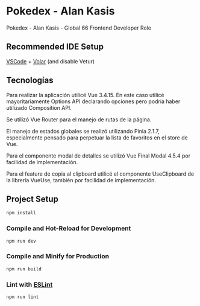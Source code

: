 # Pokedex - Alan Kasis

Pokedex - Alan Kasis - Global 66 Frontend Developer Role

## Recommended IDE Setup

[VSCode](https://code.visualstudio.com/) + [Volar](https://marketplace.visualstudio.com/items?itemName=Vue.volar) (and disable Vetur)

## Tecnologías

Para realizar la aplicación utilicé Vue 3.4.15. En este caso utilicé mayoritariamente Options API declarando opciones pero podría haber utilizado Composition API.

Se utilizó Vue Router para el manejo de rutas de la página.

El manejo de estados globales se realizó utilizando Pinia 2.1.7, especialmente pensado para perpetuar la lista de favoritos en el store de Vue.

Para el componente modal de detalles se utilizó Vue Final Modal 4.5.4 por facilidad de implementación.

Para el feature de copia al clipboard utilicé el componente UseClipboard de la librería VueUse, también por facilidad de implementación.


## Project Setup

```sh
npm install
```

### Compile and Hot-Reload for Development

```sh
npm run dev
```

### Compile and Minify for Production

```sh
npm run build
```

### Lint with [ESLint](https://eslint.org/)

```sh
npm run lint
```
#
